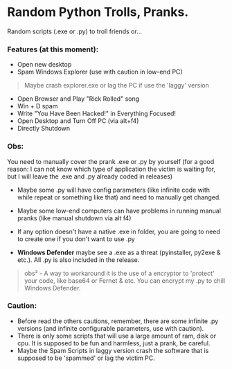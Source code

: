 # Random Python Trolls, Pranks.

Random scripts (.exe or .py) to troll friends or...

### Features (at this moment):
- Open new desktop
- Spam Windows Explorer (use with caution in low-end PC)
> Maybe crash explorer.exe or lag the PC if use the 'laggy' version
- Open Browser and Play "Rick Rolled" song
- Win + D spam
- Write "You Have Been Hacked!" in Everything Focused!
- Open Desktop and Turn Off PC (via alt+f4)
- Directly Shutdown

### Obs:

You need to manually cover the prank .exe or .py by yourself (for a good reason: I can not know which type of application the victim is waiting for, but I will leave the .exe and .py already coded in releases)
- Maybe some .py will have config parameters (like infinite code with while repeat or something like that) and need to manually get changed.
- Maybe some low-end computers can have problems in running manual pranks (like manual shutdown via alt f4)
- If any option doesn't have a native .exe in folder, you are going to need to create one if you don't want to use .py

- **Windows Defender** maybe see a .exe as a threat (pyinstaller, py2exe & etc.). All .py is also included in the release.
> obs² - A way to workaround it is the use of a encryptor to 'protect' your code, like base64 or Fernet & etc. You can encrypt my .py to chill Windows Defender.

### Caution:
- Before read the others cautions, remember, there are some infinite .py versions (and infinite configurable parameters, use with caution).
- There is only some scripts that will use a large amount of ram, disk or cpu. It is supposed to be fun and harmless, just a prank, be careful.
- Maybe the Spam Scripts in laggy version crash the software that is supposed to be 'spammed' or lag the victim PC.
